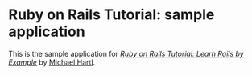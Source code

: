 # Ruby on Rails Tutorial: sample application

This is the sample application for
[*Ruby on Rails Tutorial: Learn Rails by Example*](http://railstutorial.org/)
by [Michael 
Hartl](http://michaelhartl.com/).